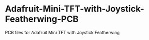 # Adafruit-Mini-TFT-with-Joystick-Featherwing-PCB
PCB files for Adafruit Mini TFT with Joystick Featherwing
